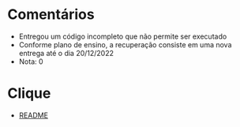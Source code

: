 # Comentários

- Entregou um código incompleto que não permite ser executado
- Conforme plano de ensino, a recuperação consiste em uma nova entrega até o dia 20/12/2022
- Nota: 0


# Clique
- [README](app/Readme.md)